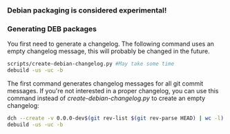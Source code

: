### Debian packaging is considered experimental!

### Generating DEB packages ###

You first need to generate a changelog.
The following command uses an empty changelog message,
this will probably be changed in the future.

```bash
scripts/create-debian-changelog.py #May take some time
debuild -us -uc -b
```

The first command generates changelog messages for all git commit messages.
If you're not interested in a proper changelog, you can use this command
instead of *create-debian-changelog.py* to create an empty changelog:

```bash
dch --create -v 0.0.0-dev$(git rev-list $(git rev-parse HEAD) | wc -l)  --package mailpile ""
debuild -us -uc -b
```